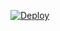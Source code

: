 

[![Deploy](https://www.herokucdn.com/deploy/button.svg)](https://heroku.com/deploy?template=https://github.com/thenameismysterious/kings.git)

